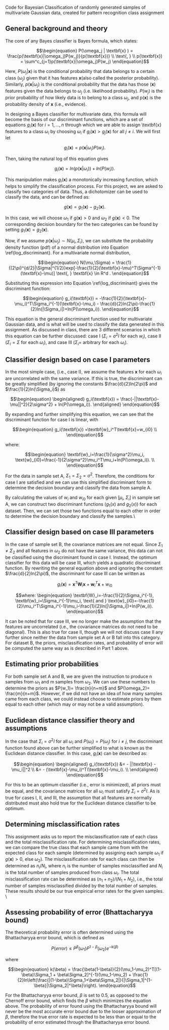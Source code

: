 Code for Bayesian Classification of randomly generated samples of multivariate Gaussian data, created for pattern recognition class assignment


## General background and theory

The core of any Bayes classifier is Bayes formula, which states:
```math
\begin{equation}
        P(\omega_j | \textbf{x} ) = \frac{p(\textbf{x}|\omega_j)P(w_j)}{p(\textbf{x})} \\   
        \text{,    } \\
        p(\textbf{x}) = \sum^c_{j=1}p(\textbf{x}|\omega_j)P(w_j)

\end{equation}
```

Here, $P(\omega_j | \textbf{x} )$ is the conditional probability that data belongs to a certain class ($\omega_j$) given that it has features $\textbf{x}$(also called the posterior probability). Similarly, $p(\textbf{x}|\omega_j)$ is the conditional probability that the data has those ($\textbf{x}$) features given the data belongs to $\omega_j$ (i.e. likelihood probability). $P(w_j)$ is the prior probability of how likely data is to belong to a class $\omega_j$, and p($\textbf{x}$) is the probability density of $\textbf{x}$ (i.e., evidence). 

In designing a Bayes classifier for multivariate data, this formula will become the basis of our discriminant functions, which are a set of equations $g_i(\textbf{x})$ for $i=1,...,n$ through which we are able to assign \textbf{x} features to a class $\omega_i$ by choosing $\omega_i$ if $g_i(\textbf{x})> g_j(\textbf{x})$ for all $j \neq i$. We will first let 
```math
\begin{equation}
    g_i(\textbf{x}) = p(\textbf{x}|\omega_i)P(w_i).
\end{equation}
```
Then, taking the natural log of this equation gives 
```math
\begin{equation}
    g_i(\textbf{x}) = ln(p(\textbf{x}|\omega_i)) + ln(P(w_i)).
\end{equation}
```
This manipulation makes $g_i(\textbf{x})$ a monotonically increasing function, which helps to simplify the classification process. For this project, we are asked to classify two categories of data. Thus, a dichotomizer can be used to classify the data, and can be defined as:
```math
\begin{equation}
    g(\textbf{x}) = g_1(\textbf{x}) - g_2(\textbf{x}).
\end{equation}
```
In this case, we will choose $\omega_1$ if $g(\textbf{x})>0$ and $\omega_2$ if $g(\textbf{x})<0$. The corresponding decision boundary for the two categories can be found by setting $g_1(\textbf{x}) = g_2(\textbf{x})$.

Now, if we assume $p(\textbf{x}|\omega_j) \sim N(\mu_i,\Sigma_i)$, we can substitute the probability density function (pdf) of a normal distribution into Equation \ref{log_discriminant}. For a multivariate normal distribution,
```math
\begin{equation}
    N(\mu,\Sigma) = \frac{1}{(2\pi)^{d/2}|\Sigma|^{1/2}}exp[-\frac{1}{2}(\textbf{x}-\mu)^T\Sigma^{-1}(\textbf{x}-\mu)] \text{, } \textbf{x} \in R^d .
\end{equation}
```
Substituting this expression into Equation \ref{log_discriminant} gives the discriminant function:
```math
\begin{equation}
    g_i(\textbf{x}) = -\frac{1}{2}(\textbf{x}-\mu_i)^T\Sigma_i^{-1}(\textbf{x}-\mu_i) - \frac{d}{2}ln(2\pi)-\frac{1}{2}ln(|\Sigma_i|)+ln(P(\omega_i)).
\end{equation}
```
This equation is the general discriminant function used for multivariate Gaussian data, and is what will be used to classify the data generated in this assignment. As discussed in class, there are 3 different scenarios in which this equation can be further discussed: case I ($\Sigma_i = \sigma^2I$ for each $w_i$), case II ($\Sigma_i = \Sigma$ for each $\omega_i$), and case III ($\Sigma_i =$ arbitrary for each $\omega_i$). 

## Classifier design based on case I parameters

In the most simple case, (i.e., case I), we assume the features $\textbf{x}$ for each $\omega_i$ are uncorrelated with the same variance. If this is true, the discriminant can be greatly simplified (by ignoring the constants $\frac{d}{2}ln(2\pi)$ and $\frac{1}{2}ln(\Sigma_i)$) as  
```math
\begin{equation}
    \begin{aligned}
        g_i(\textbf{x}) = \frac{-||\textbf{x}-\mu||^2}{2\sigma^2} + ln(P(\omega_i)).
    \end{aligned}
\end{equation}
```
By expanding and further simplifying this equation, we can see that the discriminant function for case I is linear, with 
```math
\begin{equation}
    g_i(\textbf{x}) =\textbf{w}_i^T\textbf{x}+w_{i0} \\
\end{equation}
```
where: 
```math          
\begin{equation}
 \textbf{w}_i=\frac{1}{\sigma^2}\mu_i, \text{w}_{i0}=\frac{-1}{2\sigma^2}\mu_i^T\mu_i+ln(P(\omega_i)). \\
\end{equation}
```
For the data in sample set A, $\Sigma_1 = \Sigma_2 = \sigma^2$. Therefore, the conditions for case I are satisfied and we can use this simplified discriminant form to determine the decision boundary and classify the data from sample A. 

By calculating the values of $w_i$ and $w_{i0}$ for each given [$\mu_i$, $\Sigma_i$] in sample set A, we can construct two discriminant functions ($g_1(x)$ and $g_2(x)$) for each dataset. Then, we can set those two functions equal to each other in order to determine the decision boundary and classify the samples.\\

## Classifier design based on case III parameters

In the case of sample set B, the covariance matrices are not equal. Since $\Sigma_1 \neq \Sigma_2$ and all features in $\omega_2$ do not have the same variance, this data can not be classified using the discriminant found in case I. Instead, the optimum classifier for this data will be case III, which yields a quadratic discriminant function. By rewriting the general equation above and ignoring the constant $\frac{d}{2}ln(2\pi)$, the discriminant for case III can be written as

```math
\begin{equation}
    g_i(\textbf{x})=\textbf{x}^T\textbf{W}_i\textbf{x} + \textbf{w}_i^T\textbf{x}+w_{i0}
\end{equation}
```
```math
where: 
\begin{equation}
\textbf{W}_i=-\frac{1}{2}\Sigma_i^{-1}, \textbf{w}_i=\Sigma_i^{-1}\mu_i, \text{  and  } \text{w}_{i0}=-\frac{1}{2}\mu_i^T\Sigma_i^{-1}\mu_i-\frac{1}{2}ln(|\Sigma_i|)+ln(P(w_i)).
\end{equation}
```
It can be noted that for case III, we no longer make the assumption that the features are uncorrelated (i.e., the covariance matrices do not need to be diagonal). This is also true for case II, though we will not discuss case II any further since neither the data from sample set A or B fall into this category. For dataset B, the priors, misclassification rates, and probability of error will be computed the same way as is described in Part 1 above. 


## Estimating prior probabilities

For both sample set A and B, we are given the instruction to produce n samples from $\omega_1$ and m samples from $\omega_2$. We can use these numbers to determine the priors as $P(w_1)= \frac{n}{n+m}$ and $P(\omega_2)= \frac{m}{n+m}$. However, if we did not have an idea of how many samples came from each class, we could instead choose to estimate priors by them equal to each other (which may or may not be a valid assumption). 


## Euclidean distance classifier theory and assumptions

In the case that $\Sigma_i=\sigma^2I$ for all $\omega_i$ and $P(\omega_i)=P(\omega_j)$ for $i\neq j$, the discriminant function found above can be further simplified to what is known as the Euclidean distance classifier. In this case, $g_i(\textbf{x})$ can be described as:

```math
\begin{equation}
\begin{aligned}
     g_i(\textbf{x}) &= - ||\textbf{x} -\mu_i||^2 \\
     &= - (\textbf{x}-\mu_i)^T(\textbf{x}-\mu_i). \\
\end{aligned}
\end{equation}
```
For this to be an optimum classifier (i.e., error is minimized), all priors must be equal, and the covariance matrices for all $\omega_i$ must satisfy $\Sigma_i=\sigma^2I$. As is true for cases I, II, and III, the assumption that all features are normally distributed must also hold true for the Euclidean distance classifier to be optimum.


## Determining misclassification rates

This assignment asks us to report the misclassification rate of each class and the total misclassification rate. For determining misclassification rates, we can compare the true class that each sample came from with the expected class for each sample (determined by assigning each sample $\omega_1$ if $g(\textbf{x})>0$, else $\omega_2$). The misclassification rate for each class can then be determined as $n_i/N_i$, where $n_i$ is the number of samples misclassified and $N_i$ is the total number of samples produced from class $\omega_i$. The total misclassification rate can be determined as $(n_1 + n_2)/(N_1+N_2)$, i.e., the total number of samples misclassified divided by the total number of samples. These results should be our true empirical error rates for the given samples. \\

## Assessing probability of error (Bhattacharyya bound)

The theoretical probability error is often determined using the Bhattacharyya error bound, which is defined as 
```math
\begin{equation}
    P(error) \leq P^{\beta}(\omega_1)P^{1-\beta}(\omega_2)e^{-k(\beta)}
\end{equation}
```
where
```math
\begin{equation}
    k(\beta) = \frac{\beta(1-\beta)}{2}(\mu_1-\mu_2)^T[(1-\beta)\Sigma_1 + \beta\Sigma_2]^{-1}(\mu_1-\mu_2) + \frac{1}{2}ln\left(\frac{|(1-\beta)\Sigma_1+\beta\Sigma_2|}{|\Sigma_1|^{1-\beta}|\Sigma_2|^\beta}\right).
\end{equation}
```
For the Bhattacharyya error bound, $\beta$ is set to 0.5, as opposed to the Chernoff error bound, which finds the $\beta$ which minimizes the equation above. The probability of error found using the Bhattacharyya bound will never be the most accurate error bound due to the looser approximation of $\beta$, therefore the true error rate is expected to be less than or equal to the probability of error estimated through the Bhattacharyya error bound. 





